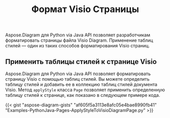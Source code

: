 ﻿---
title: Формат Visio Страницы
type: docs
weight: 40
url: /ru/python-java/format-visio-pages/
---
Aspose.Diagram для Python via Java API позволяет разработчикам форматировать страницы файла Visio Diagram. Применение таблиц стилей — один из таких способов форматирования Visio страниц.

## **Применить таблицы стилей к странице Visio**
Aspose.Diagram для Python via Java API позволяет форматировать страницу Visio с помощью таблиц стилей. Вы можете определить таблицу стилей и добавить ее в коллекцию таблиц стилей документа Visio. Метод `applyStyle` класса `Page` позволяет применить определенную таблицу стилей к странице, как показано в следующем примере кода.

{{< gist "aspose-diagram-gists" "af605f5a3113e8afc05e4bae8990fb41" "Examples-PythonJava-Pages-ApplyStyleToVisioDiagramPage.py" >}}
